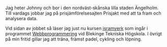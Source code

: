 Jag heter Johnny och bor i den nordväst-skånska lilla staden Ängelholm. Till vardags jobbar jag på prisjämförelse­sajten Prisjakt med att ta fram och analysera data.

Vid sidan av jobbet så läser jag just nu kursen [jsramverk](https://jsramverk.me/) som ingår i programmet [Webbprogrammering](https://www.bth.se/utbildning/program/distansutbildningar/webbprogrammering/) vid Blekinge Tekniska Högskola. I övrigt på min fritid gillar jag att träna, främst padel, cykling och löpning.
